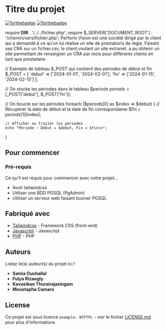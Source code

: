 # Titre du projet

[![forthebadge](http://forthebadge.com/images/badges/built-with-love.svg)](http://forthebadge.com)  [![forthebadge](http://forthebadge.com/images/badges/powered-by-electricity.svg)](http://forthebadge.com)

require __DIR__ . '/../../fichier.php'; 
require $_SERVER['DOCUMENT_ROOT'] . '/chemin/vers/fichier.php';
Perform Vision est une société dirigé par le client qui a demandé à ce qu'on lui réalise un site de prestations de régie. Faisant ses CRA sur un fichier.csv, le client,voulant un site extranet, a pu obtenir un site permettant de renseigner un CRA par mois pour différents clients en tant que prestataire.

// Exemple de tableau $_POST qui contient des périodes de début et fin
$_POST = [
    'debut' => ['2024-01-01', '2024-02-01'],
    'fin' => ['2024-01-15', '2024-02-15']
];

// On stocke les périodes dans le tableau $periods
$periods = [$_POST['debut'], $_POST['fin']];

// On boucle sur les périodes
foreach ($periods[0] as $index => $debut) {
    // Récupérer la date de début et la date de fin correspondante
    $fin = $periods[1][$index];
    
    // Afficher ou traiter les périodes
    echo "Période : Début = $debut, Fin = $fin\n";
}


## Pour commencer


### Pré-requis

Ce qu'il est requis pour commencer avec notre projet...

- Avoir tailwindcss
- Utiliser une BDD PGSQL (PgAdmin)
- Utiliser un serveur web faisant tourner PGSQL

## Fabriqué avec


* [Tailwindcss](https://tailwindcss.com/) - Framework CSS (front-end)
* [Javascript](https://developer.mozilla.org/fr/docs/Web/JavaScript) - Javascript
* [PHP](https://www.php.net/manual/fr/intro-whatis.php) - PHP



## Auteurs
Listez le(s) auteur(s) du projet ici !
* **Samia Ouchallal**
* **Fulya Rizaogly**
* **Kavusikan Thurairajasingam**
* **Moustapha Camara** 



## License

Ce projet est sous licence ``exemple: WTFTPL`` - voir le fichier [LICENSE.md](LICENSE.md) pour plus d'informations


